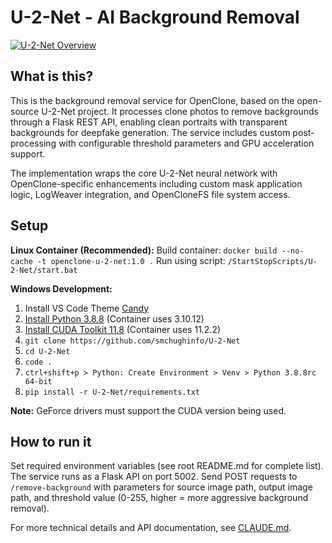 # U-2-Net - AI Background Removal

[![U-2-Net Overview](https://img.youtube.com/vi/SMhwddNQSWQ/0.jpg)](https://www.youtube.com/watch?v=SMhwddNQSWQ)

## What is this?

This is the background removal service for OpenClone, based on the open-source U-2-Net project. It processes clone photos to remove backgrounds through a Flask REST API, enabling clean portraits with transparent backgrounds for deepfake generation. The service includes custom post-processing with configurable threshold parameters and GPU acceleration support.

The implementation wraps the core U-2-Net neural network with OpenClone-specific enhancements including custom mask application logic, LogWeaver integration, and OpenCloneFS file system access.

## Setup

**Linux Container (Recommended):**
Build container: `docker build --no-cache -t openclone-u-2-net:1.0 .`
Run using script: `/StartStopScripts/U-2-Net/start.bat`

**Windows Development:**
1. Install VS Code Theme [Candy](https://vscodethemes.com/e/meganrogge.candy-theme/candy?language=javascript)
2. [Install Python 3.8.8](https://www.python.org/downloads/release/python-388/) (Container uses 3.10.12)
3. [Install CUDA Toolkit 11.8](https://developer.nvidia.com/cuda-11-8-0-download-archive?target_os=Windows&target_arch=x86_64&target_version=11&target_type=exe_local) (Container uses 11.2.2)
4. `git clone https://github.com/smchughinfo/U-2-Net`
5. `cd U-2-Net`
6. `code .`
7. `ctrl+shift+p > Python: Create Environment > Venv > Python 3.8.8rc 64-bit`
8. `pip install -r U-2-Net/requirements.txt`

**Note:** GeForce drivers must support the CUDA version being used.

## How to run it

Set required environment variables (see root README.md for complete list). The service runs as a Flask API on port 5002. Send POST requests to `/remove-background` with parameters for source image path, output image path, and threshold value (0-255, higher = more aggressive background removal).

For more technical details and API documentation, see [CLAUDE.md](CLAUDE.md).